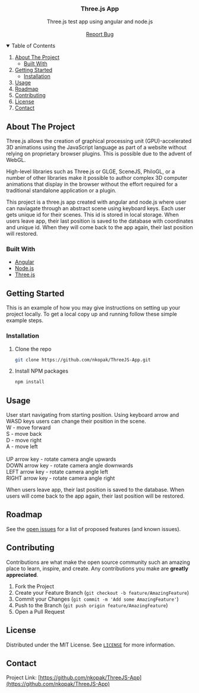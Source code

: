 <!-- PROJECT LOGO -->
<br />
<p align="center">

  <h3 align="center">Three.js App</h3>

  <p align="center">
    Three.js test app using angular and node.js
    <br />
    <br />
    <a href="https://github.com/nkopak/ThreeJS-App/issues">Report Bug</a>
  </p>
</p>



<!-- TABLE OF CONTENTS -->
<details open="open">
  <summary>Table of Contents</summary>
  <ol>
    <li>
      <a href="#about-the-project">About The Project</a>
      <ul>
        <li><a href="#built-with">Built With</a></li>
      </ul>
    </li>
    <li>
      <a href="#getting-started">Getting Started</a>
      <ul>
        <li><a href="#installation">Installation</a></li>
      </ul>
    </li>
    <li><a href="#usage">Usage</a></li>
    <li><a href="#roadmap">Roadmap</a></li>
    <li><a href="#contributing">Contributing</a></li>
    <li><a href="#license">License</a></li>
    <li><a href="#contact">Contact</a></li>
  </ol>
</details>



<!-- ABOUT THE PROJECT -->
## About The Project

Three.js allows the creation of graphical processing unit (GPU)-accelerated 3D animations using the JavaScript language as part of a website without relying on proprietary browser plugins. 
This is possible due to the advent of WebGL.

High-level libraries such as Three.js or GLGE, SceneJS, PhiloGL, or a number of other libraries make it possible to author complex 3D computer animations that display in the browser without the effort required for a traditional standalone application or a plugin.

This project is a three.js app created with angular and node.js where user can naviagate through an abstract scene using keyboard keys. 
Each user gets unique id for their scenes. This id is stored in local storage. 
When users leave app, their last position is saved to the database with coordinates and unique id. 
When they will come back to the app again, their last position will restored.
### Built With

* [Angular](https://angular.io)
* [Node.js](https://nodejs.org)
* [Three.js](https://threejs.org)



<!-- GETTING STARTED -->
## Getting Started

This is an example of how you may give instructions on setting up your project locally.
To get a local copy up and running follow these simple example steps.

### Installation

1. Clone the repo
   ```sh
   git clone https://github.com/nkopak/ThreeJS-App.git
   ```
2. Install NPM packages
   ```sh
   npm install
   ```


<!-- USAGE EXAMPLES -->
## Usage

User start navigating from starting position. Using keyboard arrow and WASD keys users can change their position in the scene.
<br />
W - move forward
<br />
S - move back
<br />
D - move right
<br />
A - move left
<br />
<br />
UP arrow key - rotate camera angle upwards
<br />
DOWN arrow key - rotate camera angle downwards
<br />
LEFT arrow key - rotate camera angle left
<br />
RIGHT arrow key - rotate camera angle right

When users leave app, their last position is saved to the database. When users will come back to the app again, their last position will be restored.


<!-- ROADMAP -->
## Roadmap

See the [open issues](href="https://github.com/nkopak/ThreeJS-App/issues) for a list of proposed features (and known issues).



<!-- CONTRIBUTING -->
## Contributing

Contributions are what make the open source community such an amazing place to learn, inspire, and create. Any contributions you make are **greatly appreciated**.

1. Fork the Project
2. Create your Feature Branch (`git checkout -b feature/AmazingFeature`)
3. Commit your Changes (`git commit -m 'Add some AmazingFeature'`)
4. Push to the Branch (`git push origin feature/AmazingFeature`)
5. Open a Pull Request



<!-- LICENSE -->
## License

Distributed under the MIT License. See <a href="https://opensource.org/licenses/MIT">`LICENSE`</a> for more information.


<!-- CONTACT -->
## Contact

Project Link: [https://github.com/nkopak/ThreeJS-App](https://github.com/nkopak/ThreeJS-App)
